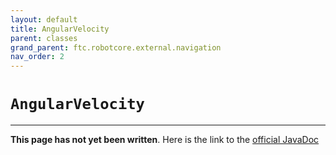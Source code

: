 ```yaml
---
layout: default
title: AngularVelocity
parent: classes
grand_parent: ftc.robotcore.external.navigation
nav_order: 2
---
```

# `AngularVelocity`
---
**This page has not yet been written**. Here is the link to the [official JavaDoc](https://ftctechnh.github.io/ftc_app/doc/javadoc/org/firstinspires/ftc/robotcore/external/navigation/AngularVelocity.html)
        